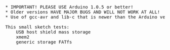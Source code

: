 <pre>
* IMPORTANT! PLEASE USE Arduino 1.0.5 or better!
* Older versions HAVE MAJOR BUGS AND WILL NOT WORK AT ALL!
* Use of gcc-avr and lib-c that is newer than the Arduino version is even better.

This small sketch tests:
	USB host shield mass storage
	xmem2
	generic_storage FATfs
</pre>
